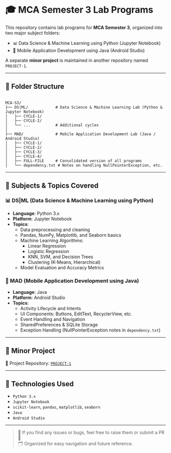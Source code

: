 # 🎓 MCA Semester 3 Lab Programs

This repository contains lab programs for **MCA Semester 3**, organized into two major subject folders:

- 📊 Data Science & Machine Learning using Python (Jupyter Notebook)
- 📱 Mobile Application Development using Java (Android Studio)

A separate **minor project** is maintained in another repository named `PROJECT-1`.

---

## 📁 Folder Structure

```

MCA-S3/
├── DS|ML/            # Data Science & Machine Learning Lab (Python & Jupyter Notebook)
│   ├── CYCLE-1/
│   ├── CYCLE-2/
│   └── ...           # Additional cycles
│
├── MAD/              # Mobile Application Development Lab (Java / Android Studio)
│   ├── CYCLE-1/
│   ├── CYCLE-2/
│   ├── CYCLE-3/
│   ├── CYCLE-4/
│   ├── FULL-FILE     # Consolidated version of all programs
│   └── dependency.txt # Notes on handling NullPointerException, etc.

```

---

## 📘 Subjects & Topics Covered

### 📊 DS|ML (Data Science & Machine Learning using Python)
- **Language**: Python 3.x
- **Platform**: Jupyter Notebook
- **Topics**:
  - Data preprocessing and cleaning
  - Pandas, NumPy, Matplotlib, and Seaborn basics
  - Machine Learning Algorithms:
    - Linear Regression
    - Logistic Regression
    - KNN, SVM, and Decision Trees
    - Clustering (K-Means, Hierarchical)
  - Model Evaluation and Accuracy Metrics

### 📱 MAD (Mobile Application Development using Java)
- **Language**: Java
- **Platform**: Android Studio
- **Topics**:
  - Activity Lifecycle and Intents
  - UI Components: Buttons, EditText, RecyclerView, etc.
  - Event Handling and Navigation
  - SharedPreferences & SQLite Storage
  - Exception Handling (NullPointerException notes in `dependency.txt`)

---

## 🔬 Minor Project

📁 Project Repository: [`PROJECT-1`](https://github.com/muralikrishna-cec/PROJECT-1)  

---

## 📌 Technologies Used

- `Python 3.x`
- `Jupyter Notebook`
- `scikit-learn`, `pandas`, `matplotlib`, `seaborn`
- `Java`
- `Android Studio`


---

> 📍 If you find any issues or bugs, feel free to raise them or submit a PR 🙌  
> 🗂️ Organized for easy navigation and future reference.
